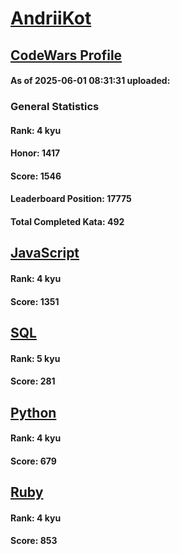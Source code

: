 # [AndriiKot](https://www.codewars.com/users/AndriiKot)

## [CodeWars Profile](https://www.codewars.com/users/AndriiKot)

#### As of 2025-06-01 08:31:31 uploaded:

### General Statistics

#### Rank: 4 kyu

#### Honor: 1417

#### Score: 1546

#### Leaderboard Position: 17775

#### Total Completed Kata: 492



## [JavaScript](https://github.com/AndriiKot/JavaScript__CodeWars)

#### Rank: 4 kyu

#### Score: 1351


## [SQL](https://github.com/AndriiKot/SQL__CodeWars)

#### Rank: 5 kyu

#### Score: 281


## [Python](https://github.com/AndriiKot/Python__CodeWars)

#### Rank: 4 kyu

#### Score: 679


## [Ruby](https://github.com/AndriiKot/Ruby__CodeWars)

#### Rank: 4 kyu

#### Score: 853

